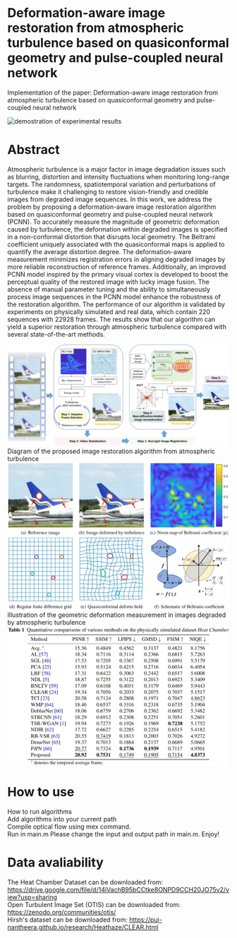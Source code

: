 # Deformation-aware image restoration from atmospheric turbulence based on quasiconformal geometry and pulse-coupled neural network 
Implementation of the paper: Deformation-aware image restoration from atmospheric turbulence based on quasiconformal geometry and pulse-coupled neural network 

![demostration of experimental results](https://github.com/whuluojia/ImTurb/blob/main/Door__.gif)
# Abstract  
Atmospheric turbulence is a major factor in image degradation issues such as blurring, distortion and intensity fluctuations when monitoring long-range targets. The randomness, spatiotemporal variation and perturbations of turbulence make it challenging to restore vision-friendly and credible images from degraded image sequences. In this work, we address the problem by proposing a deformation-aware image restoration algorithm based on quasiconformal geometry and pulse-coupled neural network (PCNN). To accurately measure the magnitude of geometric deformation caused by turbulence, the deformation within degraded images is specified in a non-conformal distortion that disrupts local geometry. The Beltrami coefficient uniquely associated with the quasiconformal maps is applied to quantify the average distortion degree. The deformation-aware measurement minimizes registration errors in aligning degraded images by more reliable reconstruction of reference frames. Additionally, an improved PCNN model inspired by the primary visual cortex is developed to boost the perceptual quality of the restored image with lucky image fusion. The absence of manual parameter tuning and the ability to simultaneously process image sequences in the PCNN model enhance the robustness of the restoration algorithm. The performance of our algorithm is validated by experiments on physically simulated and real data, which contain 220 sequences with 22928 frames. The results show that our algorithm can yield a superior restoration through atmospheric turbulence compared with several state-of-the-art methods.  

![image](https://github.com/whuluojia/ImTurb/blob/main/Fig2_diagram.png)
Diagram of the proposed image restoration algorithm from atmospheric turbulence  
![image](https://github.com/whuluojia/ImTurb/blob/main/Figure3.jpg)  
Illustration of the geometric deformation measurement in images degraded by atmospheric turbulence  
![image](https://github.com/whuluojia/ImTurb/blob/main/Table1.jpg)


# How to use
How to run algorithms  
Add algorithms into your current path  
Compile optical flow using mex command.  
Run in main.m
Please change the input and output path in main.m.
Enjoy!


# Data avaliability  
The Heat Chamber Dataset can be downloaded from: 
https://drive.google.com/file/d/14iVachB95bCCtke8ONPD9CCH20JO75v2/view?usp=sharing    
Open Turbulent Image Set (OTIS) can be downloaded from: https://zenodo.org/communities/otis/  
Hirsh's dataset can be downloaded from:
https://pui-nantheera.github.io/research/Heathaze/CLEAR.html



